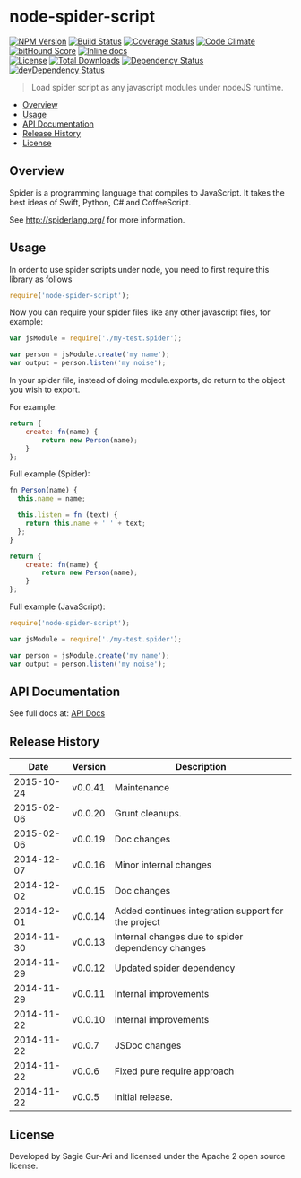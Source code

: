 # node-spider-script

[![NPM Version](http://img.shields.io/npm/v/node-spider-script.svg?style=flat)](https://www.npmjs.org/package/node-spider-script) [![Build Status](https://travis-ci.org/sagiegurari/node-spider-script.svg)](http://travis-ci.org/sagiegurari/node-spider-script) [![Coverage Status](https://coveralls.io/repos/sagiegurari/node-spider-script/badge.svg)](https://coveralls.io/r/sagiegurari/node-spider-script) [![Code Climate](https://codeclimate.com/github/sagiegurari/node-spider-script/badges/gpa.svg)](https://codeclimate.com/github/sagiegurari/node-spider-script) [![bitHound Score](https://www.bithound.io/sagiegurari/node-spider-script/badges/score.svg)](https://www.bithound.io/sagiegurari/node-spider-script) [![Inline docs](http://inch-ci.org/github/sagiegurari/node-spider-script.svg?branch=master)](http://inch-ci.org/github/sagiegurari/node-spider-script)<br>
[![License](https://img.shields.io/npm/l/node-spider-script.svg?style=flat)](https://github.com/sagiegurari/node-spider-script/blob/master/LICENSE) [![Total Downloads](https://img.shields.io/npm/dt/node-spider-script.svg?style=flat)](https://www.npmjs.org/package/node-spider-script) [![Dependency Status](https://david-dm.org/sagiegurari/node-spider-script.svg)](https://david-dm.org/sagiegurari/node-spider-script) [![devDependency Status](https://david-dm.org/sagiegurari/node-spider-script/dev-status.svg)](https://david-dm.org/sagiegurari/node-spider-script#info=devDependencies)

> Load spider script as any javascript modules under nodeJS runtime.

* [Overview](#overview)
* [Usage](#usage)
* [API Documentation](docs/api.md)
* [Release History](#history)
* [License](#license)

<a name="overview"></a>
## Overview
Spider is a programming language that compiles to JavaScript. It takes the best ideas of Swift, Python, C# and CoffeeScript.

See http://spiderlang.org/ for more information.

<a name="usage"></a>
## Usage
In order to use spider scripts under node, you need to first require this library as follows

```js
require('node-spider-script');
```

Now you can require your spider files like any other javascript files, for example:

```js
var jsModule = require('./my-test.spider');

var person = jsModule.create('my name');
var output = person.listen('my noise');
```

In your spider file, instead of doing module.exports, do return to the object you wish to export.

For example:

```js
return {
    create: fn(name) {
        return new Person(name);
    }
};
```

Full example (Spider):

```js
fn Person(name) {
  this.name = name;

  this.listen = fn (text) {
    return this.name + ' ' + text;
  };
}

return {
    create: fn(name) {
        return new Person(name);
    }
};
```

Full example (JavaScript):

```js
require('node-spider-script');

var jsModule = require('./my-test.spider');

var person = jsModule.create('my name');
var output = person.listen('my noise');
```

## API Documentation
See full docs at: [API Docs](docs/api.md)

<a name="history"></a>
## Release History

| Date        | Version | Description |
| ----------- | ------- | ----------- |
| 2015-10-24  | v0.0.41  | Maintenance |
| 2015-02-06  | v0.0.20  | Grunt cleanups. |
| 2015-02-06  | v0.0.19  | Doc changes |
| 2014-12-07  | v0.0.16  | Minor internal changes |
| 2014-12-02  | v0.0.15  | Doc changes |
| 2014-12-01  | v0.0.14  | Added continues integration support for the project |
| 2014-11-30  | v0.0.13  | Internal changes due to spider dependency changes |
| 2014-11-29  | v0.0.12  | Updated spider dependency |
| 2014-11-29  | v0.0.11  | Internal improvements |
| 2014-11-22  | v0.0.10  | Internal improvements |
| 2014-11-22  | v0.0.7   | JSDoc changes |
| 2014-11-22  | v0.0.6   | Fixed pure require approach |
| 2014-11-22  | v0.0.5   | Initial release. |

<a name="license"></a>
## License
Developed by Sagie Gur-Ari and licensed under the Apache 2 open source license.
